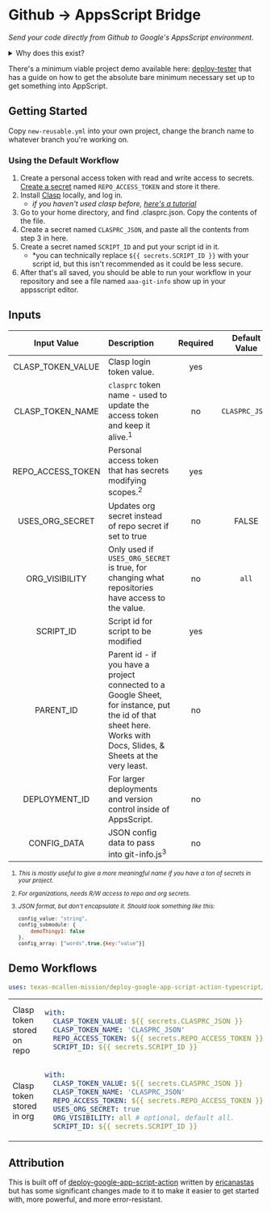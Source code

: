 # Github -> AppsScript Bridge

<!--  WYLO: FIGURE OUT A GOOD NAME FOR THIS PROJECT -->

*Send your code directly from Github to Google's AppsScript environment.*

<details>
  <summary> Why does this exist? </summary>
  
This is a project that got started because we use Google AppsScript a *lot*- we've built a [*big* project](githu.com/texas-mcallen-mission/key-indicator-system) on top of it.  Google's internal editor has some problems- it doesn't support TypeScript (which is practically a necessity for a project as large as ours), it's nowhere near as powerful as vsCode is, and it doesn't have a nice dark mode.  To get around these shortcomings, we adapted somebody else's work and made this thing. It's built off of [CLASP](https://github.com/google/clasp), which lets you use your favorite desktop editor to do things, but instead of running CLASP from your computer, you do it *in the cloud!* (Isn't that cool?)

Part of the reason that we're using this instead of something that uses Google Cloud Platform is that our org doesn't use GCP, but we do have access to AppsScript.

</details>

There's a minimum viable project demo available here: [deploy-tester](https://github.com/texas-mcallen-mission/deploy-tester) that has a guide on how to get the absolute bare minimum necessary set up to get something into AppScript.


## Getting Started

Copy ``new-reusable.yml`` into your own project, change the branch name to whatever branch you're working on.

### Using the Default Workflow

 1. Create a personal access token with read and write access to secrets. 
  [Create a secret](https://docs.github.com/en/actions/security-guides/encrypted-secrets) named ``REPO_ACCESS_TOKEN`` and store it there.
 2. Install [Clasp](https://github.com/google/clasp) locally, and log in.
    * *if you haven't used clasp before, [here's a tutorial](https://codelabs.developers.google.com/codelabs/clasp#0)*
 3. Go to your home directory, and find .clasprc.json.  Copy the contents of the file.
 4. Create a secret named ``CLASPRC_JSON``, and paste all the contents from step 3 in here.
 5. Create a secret named ``SCRIPT_ID`` and put your script id in it.
    * *you can technically replace ``${{ secrets.SCRIPT_ID }}`` with your script id, but this isn't recommended as it could be less secure.
 6. After that's all saved, you should be able to run your workflow in your repository and see a file named ``aaa-git-info`` show up in your appsscript editor.


## Inputs

| Input Value | Description | Required | Default Value |
| :---: | :--- | :---: | :---: |
| CLASP_TOKEN_VALUE | Clasp login token value. |  yes |  |
| CLASP_TOKEN_NAME | ``clasprc`` token name - used to update the access token and keep it alive.<sup>1</sup> |  no | ``CLASPRC_JSON`` |
| REPO_ACCESS_TOKEN | Personal access token that has secrets modifying scopes.<sup>2</sup>  |  yes |  |
| USES_ORG_SECRET | Updates org secret instead of repo secret if set to true |  no | FALSE |
| ORG_VISIBILITY | Only used if ``USES_ORG_SECRET`` is true, for changing what repositories have access to the value. | no | ``all`` |
| SCRIPT_ID | Script id for script to be modified |  yes |  |
| PARENT_ID | Parent id - if you have a project connected to a Google Sheet, for instance, put the id of that sheet here.  Works with Docs, Slides, & Sheets at the very least. |  no |  |
| DEPLOYMENT_ID | For larger deployments and version control inside of AppsScript. |  no |  |
| CONFIG_DATA | JSON config data to pass into git-info.js<sup>3</sup> |  no | |

<sup>

1. *This is mostly useful to give a more meaningful name if you have a ton of secrets in your project.*

2. *For organizations, needs R/W access to repo and org secrets.*

3. *JSON format, but don't encapsulate it. Should look something like this:*
    
    ```js
    config_value: "string",
    config_submodule: {
        demoThingy1: false
    },
    config_array: ["words",true,{key:"value"}]
    ```

</sup>

## Demo Workflows

```yaml
uses: texas-mcallen-mission/deploy-google-app-script-action-typescript/@v3.0.1
```

<table>
<tr>
<td> Clasp token stored on repo </td>
<td> 

```yaml
with:
  CLASP_TOKEN_VALUE: ${{ secrets.CLASPRC_JSON }}
  CLASP_TOKEN_NAME: 'CLASPRC_JSON'
  REPO_ACCESS_TOKEN: ${{ secrets.REPO_ACCESS_TOKEN }}
  SCRIPT_ID: ${{ secrets.SCRIPT_ID }}

```

</td>
</tr>
<tr>
<td> Clasp token stored in org </td>
<td>

```yaml
with:
  CLASP_TOKEN_VALUE: ${{ secrets.CLASPRC_JSON }}
  CLASP_TOKEN_NAME: 'CLASPRC_JSON'
  REPO_ACCESS_TOKEN: ${{ secrets.REPO_ACCESS_TOKEN }}
  USES_ORG_SECRET: true
  ORG_VISIBILITY: all # optional, default all.
  SCRIPT_ID: ${{ secrets.SCRIPT_ID }}
```

</td>
</tr>
</table>


## Attribution

This is built off of [deploy-google-app-script-action](https://GitHub.com/ericanastas/deploy-google-app-script-action) written by [ericanastas](https://github.com/ericanastas) but has some significant changes made to it to make it easier to get started with, more powerful, and more error-resistant.